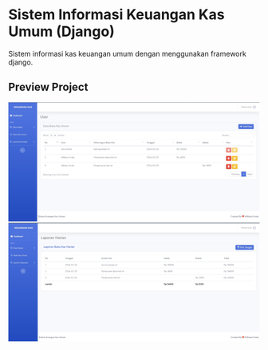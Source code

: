 # Sistem Informasi Keuangan Kas Umum (Django)

Sistem informasi kas keuangan umum dengan menggunakan framework django.

## Preview Project

![App Screenshot](./image/image-1.jpg)
![App Screenshot](./image/image-2.jpg)
